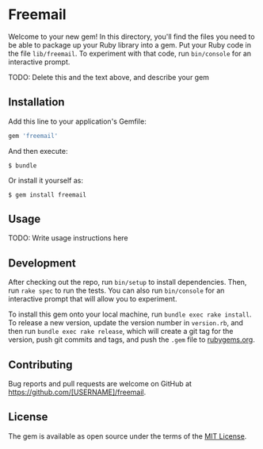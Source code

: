 # Freemail

Welcome to your new gem! In this directory, you'll find the files you need to be able to package up your Ruby library into a gem. Put your Ruby code in the file `lib/freemail`. To experiment with that code, run `bin/console` for an interactive prompt.

TODO: Delete this and the text above, and describe your gem

## Installation

Add this line to your application's Gemfile:

```ruby
gem 'freemail'
```

And then execute:

    $ bundle

Or install it yourself as:

    $ gem install freemail

## Usage

TODO: Write usage instructions here

## Development

After checking out the repo, run `bin/setup` to install dependencies. Then, run `rake spec` to run the tests. You can also run `bin/console` for an interactive prompt that will allow you to experiment.

To install this gem onto your local machine, run `bundle exec rake install`. To release a new version, update the version number in `version.rb`, and then run `bundle exec rake release`, which will create a git tag for the version, push git commits and tags, and push the `.gem` file to [rubygems.org](https://rubygems.org).

## Contributing

Bug reports and pull requests are welcome on GitHub at https://github.com/[USERNAME]/freemail.


## License

The gem is available as open source under the terms of the [MIT License](http://opensource.org/licenses/MIT).

